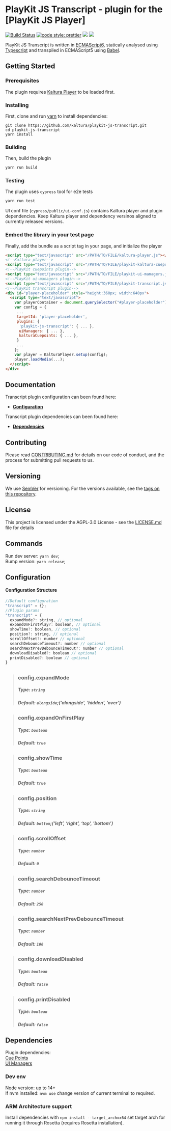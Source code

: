 # PlayKit JS Transcript - plugin for the [PlayKit JS Player]

[![Build Status](https://github.com/kaltura/playkit-js-transcript/actions/workflows/run_canary_full_flow.yaml/badge.svg)](https://github.com/kaltura/playkit-js-transcript/actions/workflows/run_canary_full_flow.yaml)
[![code style: prettier](https://img.shields.io/badge/code_style-prettier-ff69b4.svg?style=flat-square)](https://github.com/prettier/prettier)
[![](https://img.shields.io/npm/v/@playkit-js/transcript/latest.svg)](https://www.npmjs.com/package/@playkit-js/transcript)
[![](https://img.shields.io/npm/v/@playkit-js/transcript/canary.svg)](https://www.npmjs.com/package/@playkit-js/transcript/v/canary)

PlayKit JS Transcript is written in [ECMAScript6], statically analysed using [Typescript] and transpiled in ECMAScript5 using [Babel].

[typescript]: https://www.typescriptlang.org/
[ecmascript6]: https://github.com/ericdouglas/ES6-Learning#articles--tutorials
[babel]: https://babeljs.io

## Getting Started

### Prerequisites

The plugin requires [Kaltura Player] to be loaded first.

[kaltura player]: https://github.com/kaltura/kaltura-player-js

### Installing

First, clone and run [yarn] to install dependencies:

[yarn]: https://yarnpkg.com/lang/en/

```
git clone https://github.com/kaltura/playkit-js-transcript.git
cd playkit-js-transcript
yarn install
```

### Building

Then, build the plugin

```javascript
yarn run build
```

### Testing

The plugin uses `cypress` tool for e2e tests

```javascript
yarn run test
```

UI conf file (`cypress/public/ui-conf.js`) contains Kaltura player and plugin dependencies.
Keep Kaltura player and dependency versinos aligned to currently released versions.

### Embed the library in your test page

Finally, add the bundle as a script tag in your page, and initialize the player

```html
<script type="text/javascript" src="/PATH/TO/FILE/kaltura-player.js"></script>
<!--Kaltura player-->
<script type="text/javascript" src="/PATH/TO/FILE/playkit-kaltura-cuepoints.js"></script>
<!--PlayKit cuepoints plugin-->
<script type="text/javascript" src="/PATH/TO/FILE/playkit-ui-managers.js"></script>
<!--PlayKit ui-managers plugin-->
<script type="text/javascript" src="/PATH/TO/FILE/playkit-transcript.js"></script>
<!--PlayKit transcript plugin-->
<div id="player-placeholder" style="height:360px; width:640px">
  <script type="text/javascript">
    var playerContainer = document.querySelector("#player-placeholder");
    var config = {
     ...
     targetId: 'player-placeholder',
     plugins: {
      'playkit-js-transcript': { ... },
      uiManagers: { ... },
      kalturaCuepoints: { ... },
     }
     ...
    };
    var player = KalturaPlayer.setup(config);
    player.loadMedia(...);
  </script>
</div>
```

## Documentation

Transcript plugin configuration can been found here:

- **[Configuration](#configuration)**

Transcript plugin dependencies can been found here:

- **[Dependencies](#dependencies)**

## Contributing

Please read [CONTRIBUTING.md](https://gist.github.com/PurpleBooth/b24679402957c63ec426) for details on our code of conduct, and the process for submitting pull requests to us.

## Versioning

We use [SemVer](http://semver.org/) for versioning. For the versions available, see the [tags on this repository](https://github.com/kaltura/playkit-js-transcript/tags).

## License

This project is licensed under the AGPL-3.0 License - see the [LICENSE.md](LICENSE.md) file for details 

## Commands

Run dev server: `yarn dev`;<br/>
Bump version: `yarn release`;<br/>

<a name="configuration"></a>
## Configuration

#### Configuration Structure

```js
//Default configuration
"transcript" = {};
//Plugin params
"transcript" = {
  expandMode?: string, // optional
  expandOnFirstPlay?: boolean, // optional
  showTime?: boolean, // optional
  position?: string, // optional
  scrollOffset?: number // optional
  searchDebounceTimeout?: number // optional
  searchNextPrevDebounceTimeout?: number // optional
  downloadDisabled?: boolean // optional
  printDisabled?: boolean // optional
}
```
##

> ### config.expandMode
>
> ##### Type: `string`
>
> ##### Default: `alongside`;(‘alongside', ‘hidden’, 'over’)
>

##

> ### config.expandOnFirstPlay
>
> ##### Type: `boolean`
>
> ##### Default: `true`
>

##

> ### config.showTime
>
> ##### Type: `boolean`
>
> ##### Default: `true`
>

##

> ### config.position
>
> ##### Type: `string`
>
> ##### Default: `bottom`;(‘left’, ‘right', ‘top’, 'bottom’)
>

##

> ### config.scrollOffset
>
> ##### Type: `number`
>
> ##### Default: `0`
>

##

> ### config.searchDebounceTimeout
>
> ##### Type: `number`
>
> ##### Default: `250`
>

##

> ### config.searchNextPrevDebounceTimeout
>
> ##### Type: `number`
>
> ##### Default: `100`
>

##

> ### config.downloadDisabled
>
> ##### Type: `boolean`
>
> ##### Default: `false`

##

> ### config.printDisabled
>
> ##### Type: `boolean`
>
> ##### Default: `false`
>

<a name="dependencies"></a>
## Dependencies

Plugin dependencies:<br/>
<a href="https://github.com/kaltura/playkit-js-kaltura-cuepoints">Cue Points</a><br/>
<a href="https://github.com/kaltura/playkit-js-ui-managers">UI Managers</a>

### Dev env

Node version: up to 14+<br/>
If nvm installed: `nvm use` change version of current terminal to required.<br/>

### ARM Architecture support

Install dependencies with `npm install --target_arch=x64` set target arch for running it through Rosetta (requires Rosetta installation).<br/>

